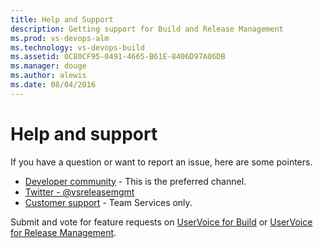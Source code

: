 ```yaml
---
title: Help and Support
description: Getting support for Build and Release Management
ms.prod: vs-devops-alm
ms.technology: vs-devops-build
ms.assetid: 0C80CF95-0491-4665-B61E-8406D97A06DB
ms.manager: douge
ms.author: alewis
ms.date: 08/04/2016
---
```


# Help and support

If you have a question or want to report an issue, here are some pointers.

- [Developer community](https://developercommunity.visualstudio.com/) - This is the preferred channel.
- [Twitter - @vsreleasemgmt](https://twitter.com/vsreleasemgmt)
- [Customer support](https://www.visualstudio.com/team-services/support/) - Team Services only.

Submit and vote for feature requests on [UserVoice for Build](https://visualstudio.uservoice.com/forums/330519-team-services/category/145254-ci-build) or [UserVoice for Release Management](https://visualstudio.uservoice.com/forums/330519-team-services/category/145269-release-management).
